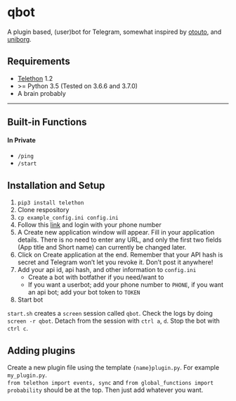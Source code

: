 # qbot

A plugin based, (user)bot for Telegram, somewhat inspired by [otouto](https://github.com/topkecleon/otouto/), and [uniborg].

[otouto]: https://github.com/topkecleon/otouto/
[uniborg]: https://github.com/uniborg/uniborg

## Requirements
- [Telethon] 1.2
- \>= Python 3.5 (Tested on 3.6.6 and 3.7.0)
- A brain probably

[Telethon]: https://github.com/LonamiWebs/Telethon

---

## Built-in Functions

#### In Private
-  `/ping`
-  `/start`


## Installation and Setup

1.  `pip3 install telethon`
1.  Clone respository
1.  `cp example_config.ini config.ini`
1.  Follow this [link][my telegram] and login with your phone number
1.  A Create new application window will appear.  Fill in your application details.  There is no need to enter any URL, and only the first two fields (App title and Short name) can currently be changed later.
1.  Click on Create application at the end.  Remember that your API hash is secret and Telegram won’t let you revoke it.  Don’t post it anywhere!
1.  Add your api id, api hash, and other information to `config.ini`
    -  Create a bot with botfather if you need/want to
    -  If you want a userbot; add your phone number to `PHONE`, if you want an api bot; add your bot token to `TOKEN`
1.  Start bot  

[my telegram]: https://my.telegram.org/

`start.sh` creates a `screen` session called `qbot`.  Check the logs by doing `screen -r qbot`.  Detach from the session with `ctrl a`, `d`.  Stop the bot with `ctrl c`.


## Adding plugins

Create a new plugin file using the template `{name}plugin.py`.  For example `my_plugin.py`.  
`from telethon import events, sync` and `from global_functions import probability` should be at the top.  Then just add whatever you want.
